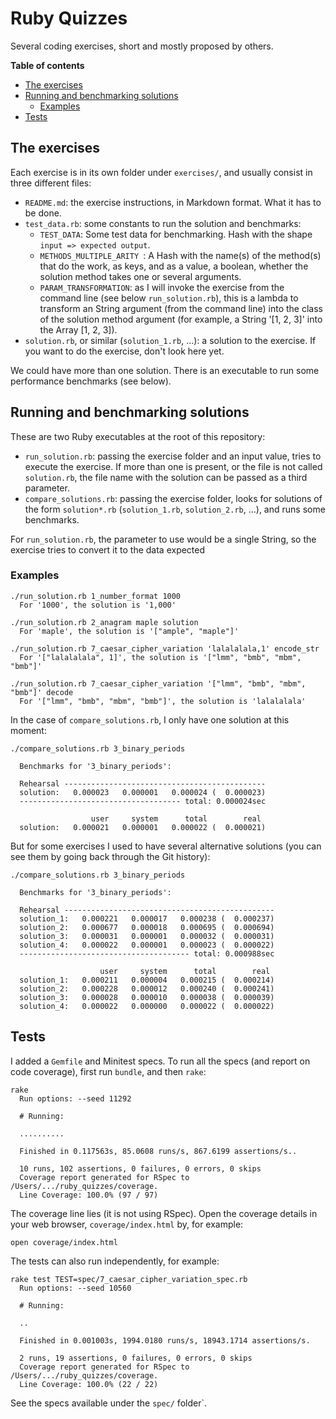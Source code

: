 # Ruby Quizzes

Several coding exercises, short and mostly proposed by others.

**Table of contents**
- [The exercises](#the-exercises)
- [Running and benchmarking solutions](#running-and-benchmarking-solutions)
  + [Examples](#examples)
- [Tests](#tests)


## The exercises

Each exercise is in its own folder under `exercises/`, and usually consist in three different files:
- `README.md`: the exercise instructions, in Markdown format. What it has to be done.
- `test_data.rb`: some constants to run the solution and benchmarks:
  + `TEST_DATA`: Some test data for benchmarking. Hash with the shape `input => expected output`.
  + `METHODS_MULTIPLE_ARITY `: A Hash with the name(s) of the method(s) that do the work, as keys, and as a value, a boolean, whether the solution method takes one or several arguments.
  + `PARAM_TRANSFORMATION`: as I will invoke the exercise from the command line (see below `run_solution.rb`), this is a lambda to transform an String argument (from the command line) into the class of the solution method argument (for example, a String '[1, 2, 3]' into the Array [1, 2, 3]).
- `solution.rb`, or similar  (`solution_1.rb`, ...): a solution to the exercise. If you want to do the exercise, don't look here yet.

We could have more than one solution. There is an executable to run some performance benchmarks
(see below).

## Running and benchmarking solutions

These are two Ruby executables at the root of this repository:
- `run_solution.rb`: passing the exercise folder and an input value, tries to execute the exercise. If more than one is present, or the file is not called `solution.rb`, the file name with the solution can be passed as a third parameter.
- `compare_solutions.rb`: passing the exercise folder, looks for solutions of the form `solution*.rb` (`solution_1.rb`, `solution_2.rb`, ...), and runs some benchmarks.

For `run_solution.rb`, the parameter to use would be a single String, so the exercise tries to
convert it to the data expected

### Examples

```Shell
./run_solution.rb 1_number_format 1000
  For '1000', the solution is '1,000'

./run_solution.rb 2_anagram maple solution
  For 'maple', the solution is '["ample", "maple"]'

./run_solution.rb 7_caesar_cipher_variation 'lalalalala,1' encode_str            
  For '["lalalalala", 1]', the solution is '["lmm", "bmb", "mbm", "bmb"]'

./run_solution.rb 7_caesar_cipher_variation '["lmm", "bmb", "mbm", "bmb"]' decode 
  For '["lmm", "bmb", "mbm", "bmb"]', the solution is 'lalalalala'
```

In the case of `compare_solutions.rb`, I only have one solution at this moment:

```Shell
./compare_solutions.rb 3_binary_periods

  Benchmarks for '3_binary_periods':

  Rehearsal ---------------------------------------------
  solution:   0.000023   0.000001   0.000024 (  0.000023)
  ------------------------------------ total: 0.000024sec

                  user     system      total        real
  solution:   0.000021   0.000001   0.000022 (  0.000021)
```

But for some exercises I used to have several alternative solutions (you can see them by going back
through the Git history):

```Shell
./compare_solutions.rb 3_binary_periods

  Benchmarks for '3_binary_periods':

  Rehearsal -----------------------------------------------
  solution_1:   0.000221   0.000017   0.000238 (  0.000237)
  solution_2:   0.000677   0.000018   0.000695 (  0.000694)
  solution_3:   0.000031   0.000001   0.000032 (  0.000031)
  solution_4:   0.000022   0.000001   0.000023 (  0.000022)
  -------------------------------------- total: 0.000988sec

                    user     system      total        real
  solution_1:   0.000211   0.000004   0.000215 (  0.000214)
  solution_2:   0.000228   0.000012   0.000240 (  0.000241)
  solution_3:   0.000028   0.000010   0.000038 (  0.000039)
  solution_4:   0.000022   0.000000   0.000022 (  0.000022)
```

## Tests

I added a `Gemfile` and Minitest specs. To run all the specs (and report on code coverage), first
run `bundle`, and then `rake`:

```Shell
rake
  Run options: --seed 11292

  # Running:

  ..........

  Finished in 0.117563s, 85.0608 runs/s, 867.6199 assertions/s..

  10 runs, 102 assertions, 0 failures, 0 errors, 0 skips
  Coverage report generated for RSpec to /Users/.../ruby_quizzes/coverage.
  Line Coverage: 100.0% (97 / 97)
```

The coverage line lies (it is not using RSpec). Open the coverage details in your web browser,
`coverage/index.html` by, for example:

```Shell
open coverage/index.html
```

The tests can also run independently, for example:

```Shell
rake test TEST=spec/7_caesar_cipher_variation_spec.rb
  Run options: --seed 10560

  # Running:

  ..

  Finished in 0.001003s, 1994.0180 runs/s, 18943.1714 assertions/s.

  2 runs, 19 assertions, 0 failures, 0 errors, 0 skips
  Coverage report generated for RSpec to /Users/.../ruby_quizzes/coverage.
  Line Coverage: 100.0% (22 / 22)
```

See the specs available under the `spec/` folder`.
